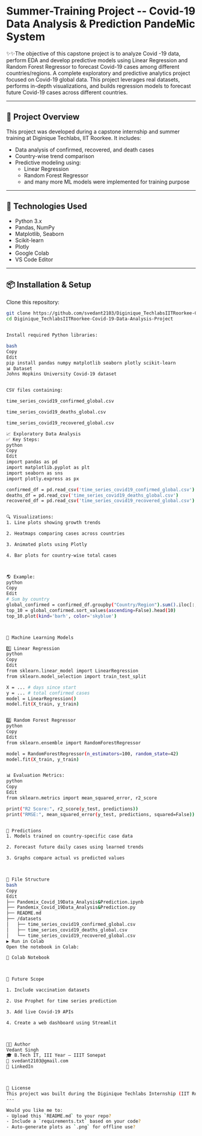 # Summer-Training Project -- Covid-19 Data Analysis & Prediction PandeMic System

✨✨The objective of this capstone project is to analyze Covid -19 data, perform EDA and develop predictive models using Linear Regression and Random Forest Regressor to forecast Covid-19 cases among different countries/regions.
A complete exploratory and predictive analytics project focused on Covid-19 global data. This project leverages real datasets, performs in-depth visualizations, and builds regression models to forecast future Covid-19 cases across different countries.

---

## 📌 Project Overview

This project was developed during a capstone internship and summer training at Diginique Techlabs, IIT Roorkee. It includes:

- Data analysis of confirmed, recovered, and death cases
- Country-wise trend comparison
- Predictive modeling using:
  - Linear Regression
  - Random Forest Regressor
  - and many more ML models were implemented for training purpose

---

## 🧰 Technologies Used

- Python 3.x
- Pandas, NumPy
- Matplotlib, Seaborn
- Scikit-learn
- Plotly
- Google Colab
- VS Code Editor

---

## 📦 Installation & Setup

Clone this repository:

```bash
git clone https://github.com/svedant2103/Diginique_TechlabsIITRoorkee-Covid-19-Data-Analysis-Project.git
cd Diginique_TechlabsIITRoorkee-Covid-19-Data-Analysis-Project


Install required Python libraries:

bash
Copy
Edit
pip install pandas numpy matplotlib seaborn plotly scikit-learn
📊 Dataset
Johns Hopkins University Covid-19 dataset


CSV files containing:

time_series_covid19_confirmed_global.csv

time_series_covid19_deaths_global.csv

time_series_covid19_recovered_global.csv

📈 Exploratory Data Analysis
✅ Key Steps:
python
Copy
Edit
import pandas as pd
import matplotlib.pyplot as plt
import seaborn as sns
import plotly.express as px

confirmed_df = pd.read_csv('time_series_covid19_confirmed_global.csv')
deaths_df = pd.read_csv('time_series_covid19_deaths_global.csv')
recovered_df = pd.read_csv('time_series_covid19_recovered_global.csv')


🔍 Visualizations:
1. Line plots showing growth trends

2. Heatmaps comparing cases across countries

3. Animated plots using Plotly

4. Bar plots for country-wise total cases



🌎 Example:
python
Copy
Edit
# Sum by country
global_confirmed = confirmed_df.groupby("Country/Region").sum().iloc[:, -1]
top_10 = global_confirmed.sort_values(ascending=False).head(10)
top_10.plot(kind='barh', color='skyblue')



🤖 Machine Learning Models

1️⃣ Linear Regression
python
Copy
Edit
from sklearn.linear_model import LinearRegression
from sklearn.model_selection import train_test_split

X = ... # days since start
y = ... # total confirmed cases
model = LinearRegression()
model.fit(X_train, y_train)


2️⃣ Random Forest Regressor
python
Copy
Edit
from sklearn.ensemble import RandomForestRegressor

model = RandomForestRegressor(n_estimators=100, random_state=42)
model.fit(X_train, y_train)


📊 Evaluation Metrics:
python
Copy
Edit
from sklearn.metrics import mean_squared_error, r2_score

print("R2 Score:", r2_score(y_test, predictions))
print("RMSE:", mean_squared_error(y_test, predictions, squared=False))


🔮 Predictions
1. Models trained on country-specific case data

2. Forecast future daily cases using learned trends

3. Graphs compare actual vs predicted values



📁 File Structure
bash
Copy
Edit
├── Pandemix_Covid_19Data_Analysis&Prediction.ipynb
├── Pandemix_Covid_19Data_Analysis&Prediction.py
├── README.md
├── /datasets
│   ├── time_series_covid19_confirmed_global.csv
│   ├── time_series_covid19_deaths_global.csv
│   └── time_series_covid19_recovered_global.csv
▶️ Run in Colab
Open the notebook in Colab:

🔗 Colab Notebook



🧠 Future Scope

1. Include vaccination datasets

2. Use Prophet for time series prediction

3. Add live Covid-19 APIs

4. Create a web dashboard using Streamlit



👨‍💻 Author
Vedant Singh
🎓 B.Tech IT, III Year – IIIT Sonepat
📧 svedant2103@gmail.com
🔗 LinkedIn



📄 License
This project was built during the Diginique Techlabs Internship (IIT Roorkee) and is open for academic and educational use only.
---

Would you like me to:
- Upload this `README.md` to your repo?
- Include a `requirements.txt` based on your code?
- Auto-generate plots as `.png` for offline use?
